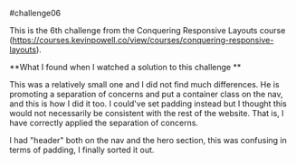 #challenge06

This is the 6th challenge from the Conquering Responsive Layouts course (https://courses.kevinpowell.co/view/courses/conquering-responsive-layouts). 

**What I found when I watched a solution to this challenge **

This was a relatively small one and I did not find much differences. He is promoting a separation of concerns and put a container class on the nav, and this is how I did it too. I could've set padding instead but I thought this would not necessarily be consistent with the rest of the website. That is, I have correctly applied the separation of concerns. 

I had "header" both on the nav and the hero section, this was confusing in terms of padding, I finally sorted it out. 



